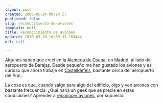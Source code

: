 ```yaml
---
layout: post
created: 2006-05-24 09:14:37
published: false
slug: reconocimiento-de-aviones
template: null
title: Reconocimiento de aviones
updated: 2010-03-28 10:09:11.163444
url: null

---
```


Algunos saben que crecí en la [Alameda de Osuna][1], en [Madrid][2], al lado del aeropuerto de Barajas. Desde pequeño me han gustado los aviones y es curioso que ahora trabaje en [Castelldefels][3], bastante cerca del aeropuerto del Prat.

La cosa es que, cuando salgo para algo del edificio, oigo y veo aviones con bastante frecuencia. ¿Qué haría un geek que se precie en estas condiciones? Aprender a [reconocer aviones][4], por supuesto.

[1]: http://maps.google.com/maps?f=q&hl=ca&q=Barajas,+Espa%C3%B1a&ll=40.458932,-3.584418&spn=0.022171,0.045619&t=h&om=1
[2]: http://www.munimadrid.es/
[3]: http://www.castelldefels.org/
[4]: http://membres.lycos.fr/djipibi/aviation/observationpages/AvionsObservationIntro.htm


